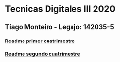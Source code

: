 # Tecnicas Digitales III 2020
	
## Tiago Monteiro - Legajo: 142035-5

### [Readme primer cuatrimestre](/01_cuat/README.md)

### [Readme segundo cuatrimestre](/02_cuat/README.md)











